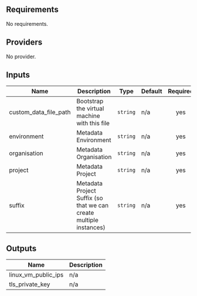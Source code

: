 ## Requirements

No requirements.

## Providers

No provider.

## Inputs

| Name | Description | Type | Default | Required |
|------|-------------|------|---------|:--------:|
| custom\_data\_file\_path | Bootstrap the virtual machine with this file | `string` | n/a | yes |
| environment | Metadata Environment | `string` | n/a | yes |
| organisation | Metadata Organisation | `string` | n/a | yes |
| project | Metadata Project | `string` | n/a | yes |
| suffix | Metadata Project Suffix (so that we can create multiple instances) | `string` | n/a | yes |

## Outputs

| Name | Description |
|------|-------------|
| linux\_vm\_public\_ips | n/a |
| tls\_private\_key | n/a |

